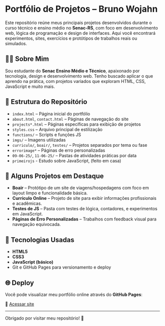 # Portfólio de Projetos – Bruno Wojahn

Este repositório reúne meus principais projetos desenvolvidos durante o curso técnico e ensino médio no **Senac-RS**, com foco em desenvolvimento web, lógica de programação e design de interfaces. Aqui você encontrará experimentos, sites, exercícios e protótipos de trabalhos reais ou simulados.

## 👨‍💻 Sobre Mim

Sou estudante do **Senac Ensino Médio e Técnico**, apaixonado por tecnologia, design e desenvolvimento web. Tenho buscado aplicar o que aprendo na prática, com projetos variados que exploram HTML, CSS, JavaScript e muito mais.

## 📂 Estrutura do Repositório

- `index.html` – Página inicial do portfólio
- `about.html`, `contact.html` – Páginas de navegação do site
- `projects*.html` – Páginas específicas para exibição de projetos
- `styles.css` – Arquivo principal de estilização
- `functions/` – Scripts e funções JS
- `imgs/` – Imagens utilizadas
- `curriculo/`, `boair/`, `testes/` – Projetos separados por tema ou fase
- `errorimage*` – Páginas de erro personalizadas
- `09-06-25/`, `11-06-25/` – Pastas de atividades práticas por data
- `primeirojs` - Estudo sobre JavaScript, (feito em casa)

## 🚀 Alguns Projetos em Destaque

- **Boair** – Protótipo de um site de viagens/hospedagens com foco em layout limpo e funcionalidade básica.
- **Currículo Online** – Projeto de site para exibir informações profissionais e acadêmicas.
- **Testes de JS** – Pasta com testes de lógica, contadores, e experimentos em JavaScript.
- **Páginas de Erro Personalizadas** – Trabalhos com feedback visual para navegação equivocada.

## 🧰 Tecnologias Usadas

- **HTML5**
- **CSS3**
- **JavaScript (básico)**
- Git e GitHub Pages para versionamento e deploy

## 🌐 Deploy

Você pode visualizar meu portfólio online através do **GitHub Pages**:

🔗 [Acessar site](https://senacscsrs.github.io/BrunoW/)

---

Obrigado por visitar meu repositório! 🚀

